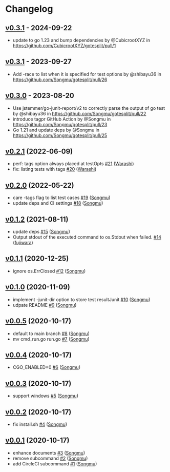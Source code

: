 # Changelog

## [v0.3.1](https://github.com/CubicrootXYZ/gotesplit/compare/v0.4.0-rc1...v0.3.1) - 2024-09-22
- update to go 1.23 and bump dependencies by @CubicrootXYZ in https://github.com/CubicrootXYZ/gotesplit/pull/1

## [v0.3.1](https://github.com/Songmu/gotesplit/compare/v0.3.0...v0.3.1) - 2023-09-27
- Add -race to list when it is specified for test options by @shibayu36 in https://github.com/Songmu/gotesplit/pull/26

## [v0.3.0](https://github.com/Songmu/gotesplit/compare/v0.2.1...v0.3.0) - 2023-08-20
- Use jstemmer/go-junit-report/v2 to correctly parse the output of go test by @shibayu36 in https://github.com/Songmu/gotesplit/pull/22
- introduce tagpr GitHub Action by @Songmu in https://github.com/Songmu/gotesplit/pull/23
- Go 1.21 and update deps by @Songmu in https://github.com/Songmu/gotesplit/pull/25

## [v0.2.1](https://github.com/Songmu/gotesplit/compare/v0.2.0...v0.2.1) (2022-06-09)

* perf: tags option always placed at testOpts [#21](https://github.com/Songmu/gotesplit/pull/21) ([Warashi](https://github.com/Warashi))
* fix: listing tests with tags [#20](https://github.com/Songmu/gotesplit/pull/20) ([Warashi](https://github.com/Warashi))

## [v0.2.0](https://github.com/Songmu/gotesplit/compare/v0.1.2...v0.2.0) (2022-05-22)

* care -tags flag to list test cases [#19](https://github.com/Songmu/gotesplit/pull/19) ([Songmu](https://github.com/Songmu))
* update deps and CI settings [#18](https://github.com/Songmu/gotesplit/pull/18) ([Songmu](https://github.com/Songmu))

## [v0.1.2](https://github.com/Songmu/gotesplit/compare/v0.1.1...v0.1.2) (2021-08-11)

* update deps [#15](https://github.com/Songmu/gotesplit/pull/15) ([Songmu](https://github.com/Songmu))
* Output stdout of the executed command to os.Stdout when failed. [#14](https://github.com/Songmu/gotesplit/pull/14) ([fujiwara](https://github.com/fujiwara))

## [v0.1.1](https://github.com/Songmu/gotesplit/compare/v0.1.0...v0.1.1) (2020-12-25)

* ignore os.ErrClosed [#12](https://github.com/Songmu/gotesplit/pull/12) ([Songmu](https://github.com/Songmu))

## [v0.1.0](https://github.com/Songmu/gotesplit/compare/v0.0.5...v0.1.0) (2020-11-09)

* implement -junit-dir option to store test resultJunit [#10](https://github.com/Songmu/gotesplit/pull/10) ([Songmu](https://github.com/Songmu))
* udpate README [#9](https://github.com/Songmu/gotesplit/pull/9) ([Songmu](https://github.com/Songmu))

## [v0.0.5](https://github.com/Songmu/gotesplit/compare/v0.0.4...v0.0.5) (2020-10-17)

* default to main branch [#8](https://github.com/Songmu/gotesplit/pull/8) ([Songmu](https://github.com/Songmu))
* mv cmd_run.go run.go [#7](https://github.com/Songmu/gotesplit/pull/7) ([Songmu](https://github.com/Songmu))

## [v0.0.4](https://github.com/Songmu/gotesplit/compare/v0.0.3...v0.0.4) (2020-10-17)

* CGO_ENABLED=0 [#6](https://github.com/Songmu/gotesplit/pull/6) ([Songmu](https://github.com/Songmu))

## [v0.0.3](https://github.com/Songmu/gotesplit/compare/v0.0.2...v0.0.3) (2020-10-17)

* support windows [#5](https://github.com/Songmu/gotesplit/pull/5) ([Songmu](https://github.com/Songmu))

## [v0.0.2](https://github.com/Songmu/gotesplit/compare/v0.0.1...v0.0.2) (2020-10-17)

* fix install.sh [#4](https://github.com/Songmu/gotesplit/pull/4) ([Songmu](https://github.com/Songmu))

## [v0.0.1](https://github.com/Songmu/gotesplit/compare/4a8f56789b5b...v0.0.1) (2020-10-17)

* enhance documents [#3](https://github.com/Songmu/gotesplit/pull/3) ([Songmu](https://github.com/Songmu))
* remove subcommand [#2](https://github.com/Songmu/gotesplit/pull/2) ([Songmu](https://github.com/Songmu))
* add CircleCI subcommand [#1](https://github.com/Songmu/gotesplit/pull/1) ([Songmu](https://github.com/Songmu))
